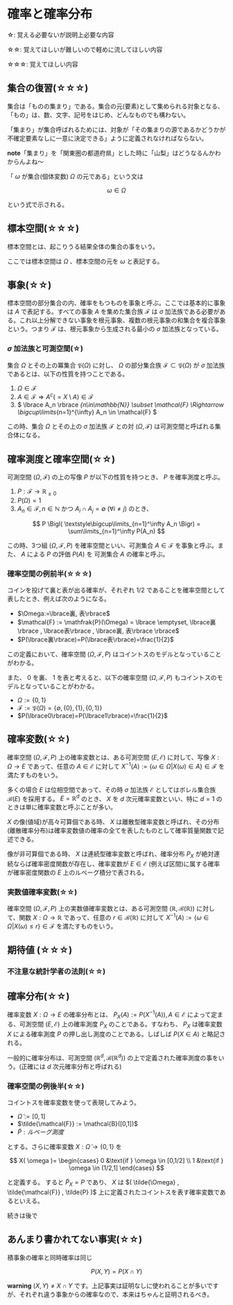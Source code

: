 # 確率と確率分布

☆: 覚える必要ないが説明上必要な内容

☆☆: 覚えてほしいが難しいので軽めに流してほしい内容

☆☆☆: 覚えてほしい内容

## 集合の復習(☆☆☆)
集合は「ものの集まり」である。集合の元(要素)として集められる対象となる、「もの」は、数、文字、記号をはじめ、どんなものでも構わない。

「集まり」が集合呼ばれるためには、対象が「その集まりの源であるかどうかが不確定要素なしに一意に決定できる」ように定義されなければならない。

**note**「集まり」を「関東圏の都道府県」とした時に「山梨」はどうなるんかわからんよね〜

「 $\omega$ が集合(個体変数) $\Omega$ の元である」という文は

$$
    \omega \in \Omega
$$

という式で示される。

## 標本空間(☆☆☆)
標本空間とは、起こりうる結果全体の集合の事をいう。

ここでは標本空間は $\Omega$ 、標本空間の元を $\omega$ と表記する。

## 事象(☆☆)
標本空間の部分集合の内、確率をもつものを事象と呼ぶ。ここでは基本的に事象は $A$ で表記する。すべての事象 $A$ を集めた集合族 $\mathcal{F}$ は $\sigma$ 加法族である必要がある。これ以上分解できない事象を根元事象、複数の根元事象の和集合を複合事象という。つまり $\mathcal{F}$ は、根元事象から生成される最小の $\sigma$ 加法族となっている。

### $\sigma$ 加法族と可測空間(☆)
集合 $\Omega$ とその上の冪集合 $\mathfrak{P}(\Omega)$ に対し、 $\Omega$ の部分集合族 $\mathcal{F} \subset \mathfrak{P}(\Omega)$ が $\sigma$ 加法族であるとは、以下の性質を持つことである。

1. $\Omega\in\mathcal{F}$
2. $A\in\mathcal{F}\Rightarrow A^c(=X\setminus A)\in\mathcal{F}$
3. $ \lbrace A_n \rbrace _{n\in\mathbb{N}} \subset \mathcal{F} \Rightarrow \bigcup\limits_{n=1}^{\infty} A_n \in \mathcal{F} $

この時、集合 $\Omega$ とその上の $\sigma$ 加法族 $\mathcal{F}$ との対 $(\Omega, \mathcal{F})$ は可測空間と呼ばれる集合体になる。

## 確率測度と確率空間(☆☆)
可測空間 $(\Omega, \mathcal{F})$ の上の写像 $P$ が以下の性質を持つとき、 $P$ を確率測度と呼ぶ。

1. $P:\mathcal{F} \rightarrow \mathbb{R}_{\geq 0}$
2. $P(\Omega)=1$
3. $A_n \in\mathcal{F}, n\in\mathbb{N}$ かつ $A_i \cap A_j = \emptyset \ (\forall i \neq j)$ のとき、

$$
    P \Bigl( \textstyle\bigcup\limits_{n=1}^\infty A_n \Bigr) = \sum\limits_{n=1}^\infty P(A_n)
$$


この時、3つ組 $(\Omega, \mathcal{F}, P)$ を確率空間といい、可測集合 $A\in\mathcal{F}$ を事象と呼ぶ。また、 $A$ による $P$ の評価 $P(A)$ を 可測集合 $A$ の確率と呼ぶ。

### 確率空間の例前半(☆☆☆)
コインを投げて裏と表が出る確率が、それぞれ $1/2$ であることを確率空間として表したとき、例えば次のようになる。

- $\Omega:=\lbrace裏, 表\rbrace$
- $\mathcal{F} := \mathfrak{P}(\Omega) = \lbrace \emptyset, \lbrace裏\rbrace , \lbrace表\rbrace , \lbrace裏, 表\rbrace \rbrace$
- $P(\lbrace裏\rbrace)=P(\lbrace表\rbrace)=\frac{1}{2}$

この定義において、確率空間 $(\Omega, \mathcal{F}, P)$ はコイントスのモデルとなっていることがわかる。

また、 $0$ を裏、 $1$ を表と考えると、以下の確率空間 $(\Omega, \mathcal{F}, P)$ もコイントスのモデルとなっていることがわかる。

- $\Omega:=\lbrace0, 1\rbrace$
- $\mathcal{F} := \mathfrak{P}(\Omega) = \lbrace \emptyset, \lbrace0\rbrace , \lbrace1\rbrace , \lbrace0, 1\rbrace \rbrace$
- $P(\lbrace0\rbrace)=P(\lbrace1\rbrace)=\frac{1}{2}$

## 確率変数(☆☆)
確率空間 $(\Omega, \mathcal{F}, P)$ 上の確率変数とは、ある可測空間 $(E, \mathcal{E})$ に対して、写像 $X: \Omega \rightarrow E$ であって、任意の $A\in\mathcal{E}$ に対して $X^{-1}(A):=\lbrace \omega\in\Omega | X(\omega) \in A \rbrace \in \mathcal{F}$ を満たすものをいう。

多くの場合 $E$ は位相空間であって、その時 $\sigma$ 加法族 $\mathcal{E}$ としてはボレル集合族 $\mathcal{B}(E)$ を採用する。 $E=\mathbb{R}^d$ のとき、 $X$ を $d$ 次元確率変数といい、特に $d=1$ のときは単に確率変数と呼ぶことが多い。

$X$ の像(値域)が高々可算個である時、 $X$ は離散型確率変数と呼ばれ、その分布(離散確率分布)は確率変数値の確率の全てを表したものとして確率質量関数で記述できる。

像が非可算個である時、 $X$ は連続型確率変数と呼ばれ、確率分布 $P_X$ が絶対連続ならば確率密度関数が存在し、確率変数が  $E\in \mathcal{E}$ (例えば区間)に属する確率が確率密度関数の $E$ 上のルベーグ積分で表される。

### 実数値確率変数(☆☆)
確率空間 $(\Omega, \mathcal{F}, P)$ 上の実数値確率変数とは、ある可測空間 $(\mathbb{R}, \mathcal{B}(\mathbb{R}))$ に対して、関数 $X:\Omega \rightarrow \mathbb{R}$ であって、任意の $r\in\mathcal{B}(\mathbb{R})$ に対して $X^{-1}(A):=\lbrace \omega\in\Omega | X(\omega) \leq r \rbrace \in \mathcal{F}$ を満たすものをいう。

## 期待値 (☆☆☆)



### 不注意な統計学者の法則(☆☆)

## 確率分布(☆☆)
確率変数 $X: \Omega \rightarrow E$ の確率分布とは、 $P_X(A) := P(X^{-1}(A)), A \in \mathcal{E}$ によって定まる、可測空間 $(E, \mathcal{E})$ 上の確率測度 $P_X$ のことである。すなわち、 $P_X$ は確率変数 $X$ による確率測度 $P$ の押し出し測度のことである。しばしば $P(X \in A)$ と略記される。

一般的に確率分布は、可測空間 $(\mathbb{R}^d, \mathcal{B}(\mathbb{R}^d))$ の上で定義された確率測度の事をいう。(正確には $d$ 次元確率分布と呼ばれる)


### 確率空間の例後半(☆☆)
コイントスを確率変数を使って表現してみよう。

- $\tilde{\Omega}:=[0, 1]$
- $\tilde{\mathcal{F}} := \mathcal{B}([0,1])$
- $\tilde{P}: ルベーグ測度$

とする。さらに確率変数 $X: \tilde{\Omega}\rightarrow\lbrace 0, 1 \rbrace$ を

$$
    X( \omega )= \begin{cases} 0 &\text{if } \omega \in [0,1/2] \\ 1 &\text{if } \omega \in (1/2,1] \end{cases}
$$

と定義する。 すると $\tilde{P}_X = P$ であり、 $X$ は $( \tilde{\Omega} , \tilde{\mathcal{F}} , \tilde{P} )$ 上に定義されたコイントスを表す確率変数であるといえる。

続きは後で



## あんまり書かれてない事実(☆☆)

積事象の確率と同時確率は同じ

$$
    P(X,Y) = P(X\cap Y)
$$

**warning** $(X,Y) \neq X\cap Y$ です。上記事実は証明なしに使われることが多いですが、それぞれ違う事象からの確率なので、本来はちゃんと証明されるべき。